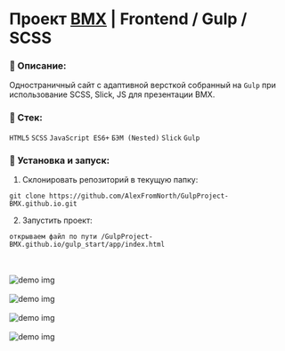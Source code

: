 # Проект [BMX](https://github.com/AlexFromNorth/GulpProject-BMX.github.io) | Frontend / Gulp / SCSS

### 📜 Описание:
Одностраничный сайт c адаптивной версткой собранный на `Gulp` при использование SCSS, Slick, JS для презентации BMX. 


### 🥞 Стек:

`HTML5` `SCSS` `JavaScript ES6+` `БЭМ (Nested)` `Slick` `Gulp` 

### 💽 Установка и запуск:

1. Склонировать репозиторий в текущую папку:

```git clone https://github.com/AlexFromNorth/GulpProject-BMX.github.io.git ```

2. Запустить проект:

```открываем файл по пути /GulpProject-BMX.github.io/gulp_start/app/index.html```

<br />
<br />
<img src="images/1.png" alt="demo img">
<br />
<br />
<img src="images/2.png" alt="demo img" >
<br />
<br />
<img src="images/3.png" alt="demo img" >
<br />
<br />
<img src="images/4.png" alt="demo img">
